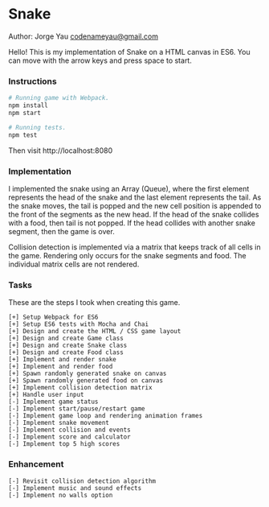 # Snake

Author: Jorge Yau <codenameyau@gmail.com>

Hello! This is my implementation of Snake on a HTML canvas in ES6.
You can move with the arrow keys and press space to start.

### Instructions

```bash
# Running game with Webpack.
npm install
npm start

# Running tests.
npm test
```

Then visit http://localhost:8080

### Implementation
I implemented the snake using an Array (Queue), where the first element represents
the head of the snake and the last element represents the tail. As the snake
moves, the tail is popped and the new cell position is appended to the front
of the segments as the new head. If the head of the snake collides with a food,
then tail is not popped. If the head collides with another snake segment, then
the game is over.

Collision detection is implemented via a matrix that keeps track of all cells
in the game. Rendering only occurs for the snake segments and food. The
individual matrix cells are not rendered.

### Tasks
These are the steps I took when creating this game.
```
[+] Setup Webpack for ES6
[+] Setup ES6 tests with Mocha and Chai
[+] Design and create the HTML / CSS game layout
[+] Design and create Game class
[+] Design and create Snake class
[+] Design and create Food class
[+] Implement and render snake
[+] Implement and render food
[+] Spawn randomly generated snake on canvas
[+] Spawn randomly generated food on canvas
[+] Implement collision detection matrix
[+] Handle user input
[-] Implement game status
[-] Implement start/pause/restart game
[-] Implement game loop and rendering animation frames
[-] Implement snake movement
[-] Implement collision and events
[-] Implement score and calculator
[-] Implement top 5 high scores
```

### Enhancement
```
[-] Revisit collision detection algorithm
[-] Implement music and sound effects
[-] Implement no walls option
```
